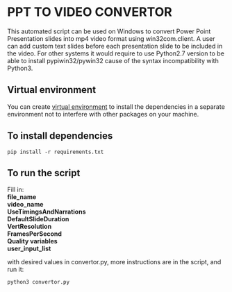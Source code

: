 # PPT TO VIDEO CONVERTOR
This automated script can be used on Windows to convert Power Point
Presentation slides into mp4 video format using win32com.client.
A user can add custom text slides before each presentation slide to be included in the video.
For other systems it would require to use Python2.7 version to be able to install pypiwin32/pywin32 cause of the syntax incompatibility with Python3.

## Virtual environment

You can create <a href="https://packaging.python.org/en/latest/guides/installing-using-pip-and-virtual-environments/">virtual environment</a> to install the dependencies in a separate environment not to interfere with other packages on your machine.


## To install dependencies
```
pip install -r requirements.txt
```

## To run the script
Fill in:<br>
**file_name <br>
video_name<br>
UseTimingsAndNarrations<br>
DefaultSlideDuration<br>
VertResolution<br>
FramesPerSecond<br>
Quality variables<br>
user_input_list**

with desired values in convertor.py, more instructions are in the script, and run it:
```
python3 convertor.py
```
